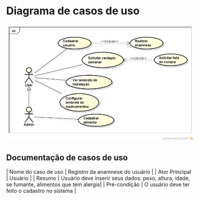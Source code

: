 # Diagrama de casos de uso

![Casos de uso](images/UseCase.png)

## Documentação de casos de uso

| Nome do caso de uso         | Registro da anamnese do usuário                                                            |
| Ator Principal              | Usuário                                                                                    |
| Resumo                      | Usuário deve inserir seus dados: peso, altura, idade, se fumante, alimentos que tem alergia|
| Pré-condição                | O usuário deve ter feito o cadastro no sistema                                             |
